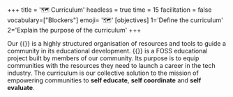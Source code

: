 +++
title = '🗺️ Curriculum'
headless = true
time = 15
facilitation = false
vocabulary=["Blockers"]
emoji= '🗺️'
[objectives]
1='Define the curriculum'
2='Explain the purpose of the curriculum'
+++

Our {{<tooltip title="curriculum" >}}
is a highly structured organisation of resources and tools to guide a community in its educational development.
{{</tooltip>}} is a FOSS educational project built by members of our community. Its purpose is to equip communities with the resources they need to launch a career in the tech industry. The curriculum is our collective solution to the mission of empowering communities to **self educate**, **self coordinate** and **self evaluate**.
